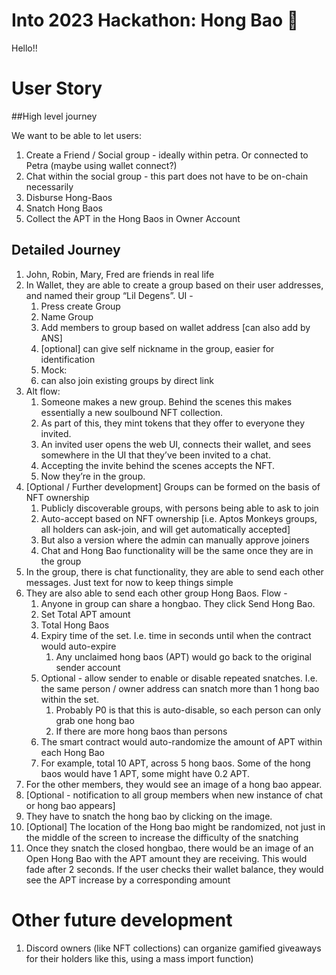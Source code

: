 # Into 2023 Hackathon: Hong Bao 🧧

Hello!!

# User Story

##High level journey 

We want to be able to let users:

1. Create a Friend / Social group - ideally within petra. Or connected to Petra (maybe using wallet connect?)
2. Chat within the social group - this part does not have to be on-chain necessarily
3. Disburse Hong-Baos
4. Snatch Hong Baos
5. Collect the APT in the Hong Baos in Owner Account

## Detailed Journey

1. John, Robin, Mary, Fred are friends in real life
2. In Wallet, they are able to create a group based on their user addresses, and named their group “Lil Degens”. UI -
    1. Press create Group
    2. Name Group
    3. Add members to group based on wallet address [can also add by ANS]
    4. [optional] can give self nickname in the group, easier for identification
    5. Mock: 
    6. can also join existing groups by direct link
3. Alt flow: 
    1. Someone makes a new group. Behind the scenes this makes essentially a new soulbound NFT collection.
    2. As part of this, they mint tokens that they offer to everyone they invited.
    3. An invited user opens the web UI, connects their wallet, and sees somewhere in the UI that they’ve been invited to a chat.
    4. Accepting the invite behind the scenes accepts the NFT.
    5. Now they’re in the group.
4. [Optional / Further development] Groups can be formed on the basis of NFT ownership
    1. Publicly discoverable groups, with persons being able to ask to join
    2. Auto-accept based on NFT ownership [i.e. Aptos Monkeys groups, all holders can ask-join, and will get automatically accepted]
    3. But also a version where the admin can manually approve joiners
    4. Chat and Hong Bao functionality will be the same once they are in the group
5. In the group, there is chat functionality, they are able to send each other messages. Just text for now to keep things simple
6. They are also able to send each other group Hong Baos. Flow - 
    1. Anyone in group can share a hongbao. They click Send Hong Bao. 
    2. Set Total APT amount
    3. Total Hong Baos
    4. Expiry time of the set. I.e. time in seconds until when the contract would auto-expire
        1. Any unclaimed hong baos (APT) would go back to the original sender account
    5. Optional - allow sender to enable or disable repeated snatches. I.e. the same person / owner address can snatch more than 1 hong bao within the set. 
        1. Probably P0 is that this is auto-disable, so each person can only grab one hong bao
        2. If there are more hong baos than persons 
    6. The smart contract would auto-randomize the amount of APT within each Hong Bao
    7. For example, total 10 APT, across 5 hong baos. Some of the hong baos would have 1 APT, some might have 0.2 APT.
7. For the other members, they would see an image of a hong bao appear.
8. [Optional - notification to all group members when new instance of chat or hong bao appears]
9. They have to snatch the hong bao by clicking on the image. 
10. [Optional] The location of the Hong bao might be randomized, not just in the middle of the screen to increase the difficulty of the snatching
11. Once they snatch the closed hongbao, there would be an image of an Open Hong Bao with the APT amount they are receiving. This would fade after 2 seconds. If the user checks their wallet balance, they would see the APT increase by a corresponding amount

# Other future development

1. Discord owners (like NFT collections) can organize gamified giveaways for their holders like this, using a mass import function)
